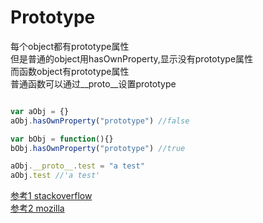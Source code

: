 # Prototype

每个object都有prototype属性  
但是普通的object用hasOwnProperty,显示没有prototype属性  
而函数object有prototype属性  
普通函数可以通过__proto__设置prototype  

```javascript

var aObj = {}
aObj.hasOwnProperty("prototype") //false

var bObj = function(){}
bObj.hasOwnProperty("prototype") //true

aObj.__proto__.test = "a test"
aObj.test //'a test'

```
[参考1 stackoverflow](http://stackoverflow.com/questions/572897/how-does-javascript-prototype-work)  
[参考2 mozilla](https://developer.mozilla.org/en-US/docs/Web/JavaScript/Reference/Global_Objects/Function/prototype)
